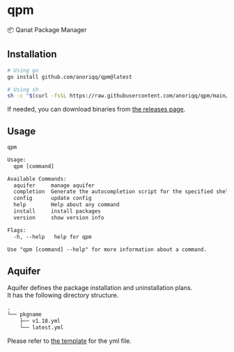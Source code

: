 # qpm
📦 Qanat Package Manager

## Installation
```sh
# Using go
go install github.com/anoriqq/qpm@latest

# Using sh
sh -c "$(curl -fsSL https://raw.githubusercontent.com/anoriqq/qpm/main/install)"
```

If needed, you can download binaries from [the releases page](https://github.com/anoriqq/qpm/releases).

## Usage
```txt
qpm

Usage:
  qpm [command]

Available Commands:
  aquifer     manage aquifer
  completion  Generate the autocompletion script for the specified shell
  config      update config
  help        Help about any command
  install     install packages
  version     show version info

Flags:
  -h, --help   help for qpm

Use "qpm [command] --help" for more information about a command.
```

## Aquifer
Aquifer defines the package installation and uninstallation plans.  
It has the following directory structure.

```txt
.
└── pkgname
    ├── v1.18.yml
    └── latest.yml
```

Please refer to [the template](https://github.com/anoriqq/qpm/blob/b600c503f98c4d68ac0428dc03e36505988c2826/template/pkgname/latest.yml) for the yml file.
